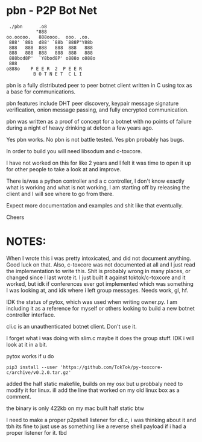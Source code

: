 # pbn - P2P Bot Net
```
 ./pbn      .o8    
           "888                   
oo.ooooo.   888oooo.  ooo. .oo.   
 888' `88b  d88' `88b `888P"Y88b  
 888   888  888   888  888   888  
 888   888  888   888  888   888  
 888bod8P'  `Y8bod8P' o888o o888o 
 888                              
o888o    P E E R  2  P E E R      
          B O T N E T  C L I    
```

pbn is a fully distributed peer to peer botnet client written in C using tox as a base for communications.

pbn features include DHT peer discovery, keypair message signature verification, onion message passing, and fully encrypted communication.

pbn was written as a proof of concept for a botnet with no points of failure during a night of heavy drinking at defcon a few years ago.

Yes pbn works. No pbn is not battle tested. Yes pbn probably has bugs. 

In order to build you will need libsodum and c-toxcore. 

I have not worked on this for like 2 years and I felt it was time to open it up for other people to take a look at and improve. 

There is/was a python controller and a c controller, I don't know exactly what is working and what is not working, I am starting off by releasing the client and I will see where to go from there.

Expect more documentation and examples and shit like that eventually.

Cheers


# NOTES:

When I wrote this i was pretty intoxicated, and did not document anything. Good luck on that. Also, c-toxcore was not documented at all and I just read the implementation to write this. Shit is probably wrong in many places, or changed since I last wrote it. I just built it against toktok/c-toxcore and it worked, but idk if conferences ever got implemented which was something I was looking at, and idk where i left group messages. Needs work, gl, hf.


IDK the status of pytox, which was used when writing owner.py. I am including it as a reference for myself or others looking to build a new botnet controller interface.


cli.c is an unauthenticated botnet client. Don't use it.

I forget what i was doing with slim.c maybe it does the group stuff. IDK i will look at it in a bit.


pytox works if u do 
```
pip3 install --user 'https://github.com/TokTok/py-toxcore-c/archive/v0.2.0.tar.gz'
```

added the half static makefile, builds on my osx but u probbaly need to modify it for linux. ill add the line that worked on my old linux box as a comment.

the binary is only 422kb on my mac built half static btw


I need to make a proper p2pshell listener for cli.c, i was thinking about it and tbh its fine to just use as something like a reverse shell payload if i had a proper listener for it. tbd
